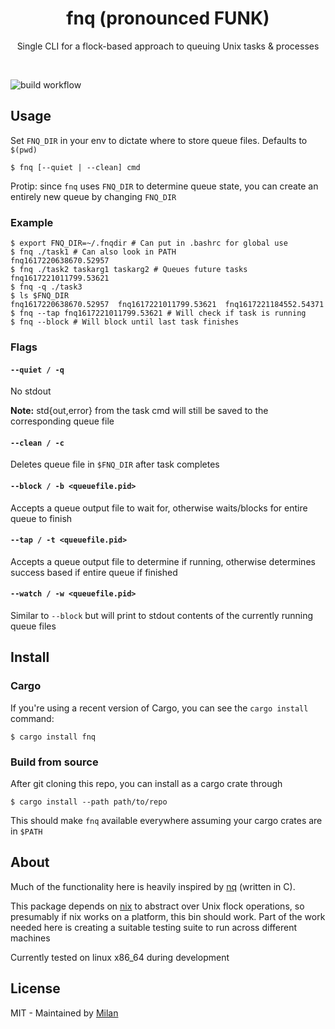 <div align="center">
	<h1>fnq (pronounced FUNK)</h1>
	<p>
		Single CLI for a flock-based approach to queuing Unix tasks & processes
	</p>
	<br>
</div>

![build workflow](https://github.com/mdaverde/fnq/actions/workflows/rust.yml/badge.svg)

## Usage

Set `FNQ_DIR` in your env to dictate where to store queue files. Defaults to `$(pwd)`

```shell
$ fnq [--quiet | --clean] cmd
```

Protip: since `fnq` uses `FNQ_DIR` to determine queue state, you can create an entirely new queue by changing `FNQ_DIR`

### Example

```shell
$ export FNQ_DIR=~/.fnqdir # Can put in .bashrc for global use
$ fnq ./task1 # Can also look in PATH
fnq1617220638670.52957
$ fnq ./task2 taskarg1 taskarg2 # Queues future tasks
fnq1617221011799.53621
$ fnq -q ./task3
$ ls $FNQ_DIR
fnq1617220638670.52957  fnq1617221011799.53621  fnq1617221184552.54371
$ fnq --tap fnq1617221011799.53621 # Will check if task is running
$ fnq --block # Will block until last task finishes
```

### Flags

#### `--quiet / -q`

No stdout

**Note:** std{out,error} from the task cmd will still be saved to the corresponding queue file

#### `--clean / -c`

Deletes queue file in `$FNQ_DIR` after task completes

#### `--block / -b <queuefile.pid>`

Accepts a queue output file to wait for, otherwise waits/blocks for entire queue to finish

#### `--tap / -t <queuefile.pid>`

Accepts a queue output file to determine if running, otherwise determines success based if entire queue if finished

#### `--watch / -w <queuefile.pid>`

Similar to `--block` but will print to stdout contents of the currently running queue files

## Install

### Cargo

If you're using a recent version of Cargo, you can see the `cargo install` command:

```shell
$ cargo install fnq
```

### Build from source

After git cloning this repo, you can install as a cargo crate through

```shell
$ cargo install --path path/to/repo
```

This should make `fnq` available everywhere assuming your cargo crates are in `$PATH`

## About

Much of the functionality here is heavily inspired by [nq](https://github.com/leahneukirchen/nq) (written in C).

This package depends on [nix](https://github.com/nix-rust/nix) to abstract over Unix flock operations, so presumably if nix works on a platform, this bin should work. Part of the work needed here is creating a suitable testing suite to run across different machines

Currently tested on linux x86_64 during development

## License

MIT - Maintained by [Milan](https://mdaverde.com)

